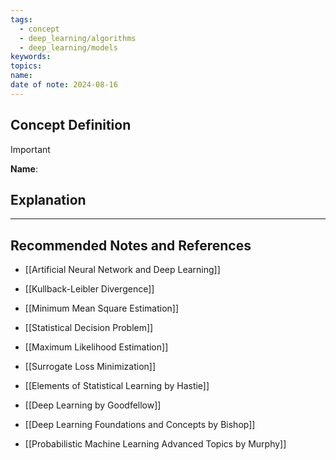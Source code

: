 ```yaml
---
tags:
  - concept
  - deep_learning/algorithms
  - deep_learning/models
keywords: 
topics: 
name: 
date of note: 2024-08-16
---
```


## Concept Definition

>[!important]
>**Name**: 



## Explanation





-----------
##  Recommended Notes and References

- [[Artificial Neural Network and Deep Learning]]
- [[Kullback-Leibler Divergence]]
- [[Minimum Mean Square Estimation]]
- [[Statistical Decision Problem]]


- [[Maximum Likelihood Estimation]]
- [[Surrogate Loss Minimization]]



- [[Elements of Statistical Learning by Hastie]]
- [[Deep Learning by Goodfellow]]
- [[Deep Learning Foundations and Concepts by Bishop]]
- [[Probabilistic Machine Learning Advanced Topics by Murphy]]